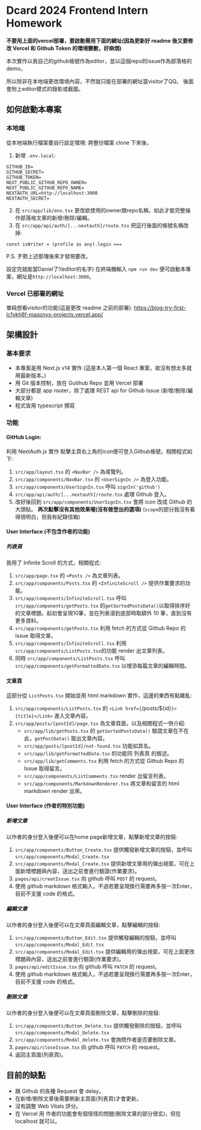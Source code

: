 # Dcard 2024 Frontend Intern Homework
**不要用上面的vercel部署，要啟動需用下面的網址(因為更新好 readme 後又要修改 Vercel 和 Github Token 的環境變數，好麻煩)**

本次實作以我自己的github帳號作為editor，並以這個repo的issue作為部落格的demo。

所以除非在本地端更改環境內容，不然就只能在部署的網址當visitor了QQ。
後面會附上editor模式的錄影或截圖。
## 如何啟動本專案
### 本地端
從本地端執行檔案要自行設定環境:
將整份檔案 clone 下來後，
1. 新增 `.env.local`:
```
GITHUB_ID=
GITHUB_SECRET=
GITHUB_TOKEN=
NEXT_PUBLIC_GITHUB_REPO_OWNER=
NEXT_PUBLIC_GITHUB_REPO_NAME=
NEXTAUTH_URL=http://localhost:3000
NEXTAUTH_SECRET=
```
2. 在 `src/app/lib/env.tsx` 更改欲使用的owner跟repo名稱，如此才能完整操作部落格文章的新增/刪除/編輯。
3. 在 `src/app/api/auth/[...nextauth]/route.tsx` 把這行後面的帳號名稱改掉:
```
const isWriter = (profile as any).login ===
```
P.S. 歹勢上述那塊後來才發現要改。

設定完就能當Daniel了!(editor的名字)
在終端機輸入 `npm run dev` 便可啟動本專案，網址是`http://localhost:3000`。

### Vercel 已部署的網址
單純想看visitor的功能(這是更改 readme 之前的部署):
https://blog-try-first-lc1yktj8f-masonys-projects.vercel.app/

## 架構設計
### 基本要求
- 本專案是用 Next.js v14 實作 (這是本人第一個 React 專案，故沒有想太多就用最新版本。)
- 用 Git 版本控制，放在 Gutihub Repo 並用 Vercel 部署
- 大部分都是 app router，除了處理 REST api for Github Issue (新增/刪除/編輯文章)
- 程式皆用 typescript 撰寫

### 功能
#### GitHub Login:
利用 NextAuth.js 實作
點擊主頁右上角的icon便可登入Github帳號，相關程式如下:
1. `src/app/layout.tsx` 的 `<NavBar />` 為導覽列。
2. `src/app/components/NavBar.tsx` 的 `<UserSignIn />` 為登入功能。
3. `src/app/components/UserSignIn.tsx` 呼叫 `signIn('github')`
4. `src/app/api/auth/[...nextauth]/route.tsx` 處理 Github 登入。
5. 改好後回到 `src/app/components/UserSignIn.tsx` 會將 icon 改成 Github 的大頭貼。
**再次點擊沒有其他效果喔(沒有做登出的選項)**
(`scope`的部分我沒有看得很明白，但我有紀錄信箱)

#### User Interface (不包含作者的功能)
##### 列表頁
我用了 Infinite Scroll 的方式，相關程式:
1. `src/app/page.tsx` 的 `<Posts />` 為文章列表。
2. `src/app/components/Posts.tsx` 的 `<InfiniteScroll />` 提供作業要求的功能。
3. `src/app/components/InfiniteScroll.tsx` 呼叫 `src/app/components/getPosts.tsx` 的`getSortedPostsData()`以取得排序好的文章標題。起初會呈現10筆，並在列表滾到底部時取額外 10 筆，直到沒有更多資料。
4. `src/app/components/getPosts.tsx` 利用 fetch 的方式從 Github Repo 的 Issue 取得文章。
5. `src/app/components/InfiniteScroll.tsx` 利用 `src/app/components/ListPosts.tsx`的功能 render 出文章列表。
6. 同時 `src/app/components/ListPosts.tsx` 呼叫 `src/app/components/getFormattedDate.tsx` 以增添每篇文章的編輯時間。

#### 文章頁
這部分從 `ListPosts.tsx` 開始並用 html markdown 實作，這邊的東西有點雜亂: 
1. `src/app/components/ListPosts.tsx` 的 `<Link href={`/posts/${id}`}>{title}</Link>` 進入文章內容。
2. `src/app/posts/[postId]/page.tsx` 為文章頁面，以及相關程式一併介紹:
    - `src/app/lib/getPosts.tsx` 的 `getSortedPostsData()` 驗證文章在不在此，`getPostData()` 取出文章內容。
    - `src/app/posts/[postId]/not-found.tsx` 功能如其名。
    - `src/app/lib/getFormattedDate.tsx` 的功能同 列表頁 的敘述。
    - `src/app/lib/getComments.tsx` 利用 fetch 的方式從 Github Repo 的 Issue 取得留言。
    - `src/app/components/ListComments.tsx` render 出留言列表。
    - `src/app/components/MarkdownRenderer.tsx` 將文章和留言的 html markdown render 出來。

#### User Interface (作者的特別功能)
##### 新增文章
以作者的身分登入後便可以在home page新增文章，點擊新增文章的按鈕:
1. `src/app/components/Button_Create.tsx` 提供觸發新增文章的按鈕，並呼叫 `src/app/components/Modal_Create.tsx`
2. `src/app/components/Modal_Create.tsx` 提供新增文章用的彈出視窗，可在上面新增標題與內容，送出之前會進行驗證(作業要求)。
3. `pages/api/creatIssue.tsx` 向 github 呼叫 `POST` 的 request。
4. 使用 github markdown 格式輸入，不過若要呈現換行需要再多按一次Enter，目前不支援 code 的格式。

##### 編輯文章
以作者的身分登入後便可以在文章頁面編輯文章，點擊編輯的按鈕:
1. `src/app/components/Button_Edit.tsx` 提供觸發編輯的按鈕，並呼叫 `src/app/components/Modal_Edit.tsx`
2. `src/app/components/Modal_Edit.tsx` 提供編輯用的彈出視窗，可在上面更改標題與內容，送出之前會進行驗證(作業要求)。
3. `pages/api/editIssue.tsx` 向 github 呼叫 `PATCH` 的 request。
4. 使用 github markdown 格式輸入，不過若要呈現換行需要再多按一次Enter，目前不支援 code 的格式。

##### 刪除文章
以作者的身分登入後便可以在文章頁面刪除文章，點擊刪除的按鈕:
1. `src/app/components/Button_Delete.tsx` 提供觸發刪除的按鈕，並呼叫 `src/app/components/Modal_Delete.tsx`
2. `src/app/components/Modal_delete.tsx` 會詢問作者是否要刪除文章。
3. `pages/api/closeIssue.tsx` 向 github 呼叫 `PATCH` 的 request。
4. 返回主頁面(列表頁)。

## 目前的缺點
- 跟 Github 的各種 Request 會 delay。
- 在新增/刪除文章後需要刷新主頁面(列表頁)才會更新。
- 沒有調整 Web Vitals 評分。
- 在 Vercel 用 作者的功能會有個怪怪的問題(刪除文章的部分很玄)，但在 localhost 就可以。
